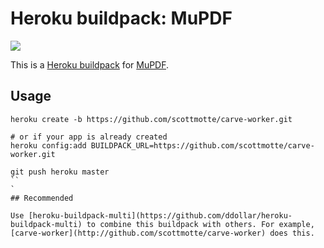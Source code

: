 # Heroku buildpack: MuPDF

![](https://raw.githubusercontent.com/scottmotte/heroku-buildpack-mupdf/master/heroku-buildpack-mupdf.jpg)

This is a [Heroku buildpack](http://devcenter.heroku.com/articles/buildpacks) for [MuPDF](http://www.mupdf.com/). 

## Usage

```
heroku create -b https://github.com/scottmotte/carve-worker.git

# or if your app is already created
heroku config:add BUILDPACK_URL=https://github.com/scottmotte/carve-worker.git

git push heroku master
``
`
## Recommended

Use [heroku-buildpack-multi](https://github.com/ddollar/heroku-buildpack-multi) to combine this buildpack with others. For example, [carve-worker](http://github.com/scottmotte/carve-worker) does this.
